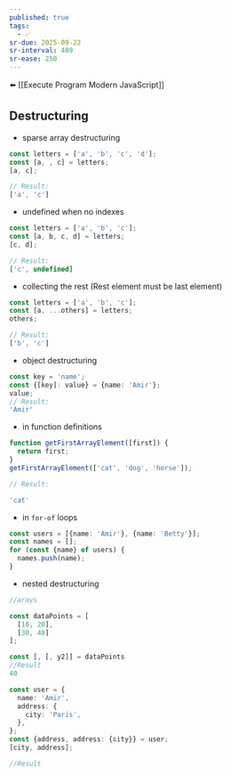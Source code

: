 ```yaml
---
published: true
tags:
  - ✅
sr-due: 2025-09-22
sr-interval: 489
sr-ease: 250
---
```

⬅️ [[Execute Program Modern JavaScript]]

## Destructuring
- sparse array destructuring
```ts
const letters = ['a', 'b', 'c', 'd'];
const [a, , c] = letters;
[a, c];

// Result:
['a', 'c']
```

- undefined when no indexes
```js
const letters = ['a', 'b', 'c'];
const [a, b, c, d] = letters;
[c, d];

// Result:
['c', undefined]
```

- collecting the rest (Rest element must be last element)
```js
const letters = ['a', 'b', 'c'];
const [a, ...others] = letters;
others;

// Result:
['b', 'c']
```

- object destructuring
```ts
const key = 'name';
const {[key]: value} = {name: 'Amir'};
value;
// Result:
'Amir'
```

- in function definitions
```ts
function getFirstArrayElement([first]) {
  return first;
}
getFirstArrayElement(['cat', 'dog', 'horse']);

// Result:

'cat'
```

- in `for-of` loops
```ts
const users = [{name: 'Amir'}, {name: 'Betty'}];
const names = [];
for (const {name} of users) {
  names.push(name);
}
```

- nested destructuring
```ts
//arays

const dataPoints = [
  [10, 20],
  [30, 40]
];

const [, [, y2]] = dataPoints
//Result 
40

const user = {
  name: 'Amir',
  address: {
    city: 'Paris',
  },
};
const {address, address: {city}} = user;
[city, address];

//Result

```